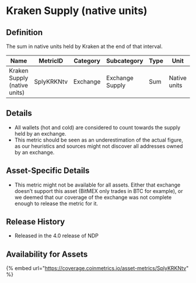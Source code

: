 # Kraken Supply (native units)

## Definition

The sum in native units held by Kraken at the end of that interval.

| Name                         | MetricID   | Category | Subcategory     | Type | Unit         | Interval |
| ---------------------------- | ---------- | -------- | --------------- | ---- | ------------ | -------- |
| Kraken Supply (native units) | SplyKRKNtv | Exchange | Exchange Supply | Sum  | Native units | 1 day    |

## Details

* All wallets (hot and cold) are considered to count towards the supply held by an exchange.
* This metric should be seen as an underestimation of the actual figure, as our heuristics and sources might not discover all addresses owned by an exchange.

## Asset-Specific Details

* This metric might not be available for all assets. Either that exchange doesn’t support this asset (BitMEX only trades in BTC for example), or we deemed that our coverage of the exchange was not complete enough to release the metric for it.

## Release History

* Released in the 4.0 release of NDP

## Availability for Assets

{% embed url="https://coverage.coinmetrics.io/asset-metrics/SplyKRKNtv" %}
